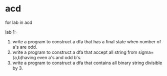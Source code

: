 # acd
for lab in acd


lab 1:-
1. write a program to construct a dfa that has a final state when number of a's are odd.
2. write a program to construct a dfa that accept all string from sigma=(a,b)having even a's and odd b's.
3. write a program to construct a dfa that contains all binary string divisible by 3.

